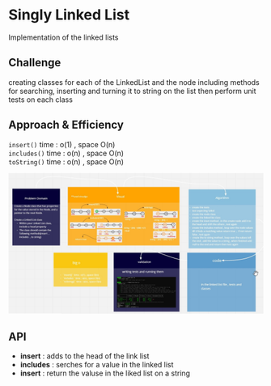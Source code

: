 # Singly Linked List

Implementation of the linked lists

## Challenge

creating classes for each of the LinkedList and the node including methods for searching, inserting and turning it to string on the list then perform unit tests on each class

## Approach & Efficiency

<!-- What approach did you take? Why? What is the Big O space/time for this approach? -->

`insert()` time : o(1) , space O(n)  
`includes()` time : o(n) , space O(n)  
`toString()` time : o(n) , space O(n)

![cc05](cc05.jpg)

## API

- **insert** : adds to the head of the link list
- **includes** : serches for a value in the linked list
- **insert** : return the valuse in the liked list on a string
